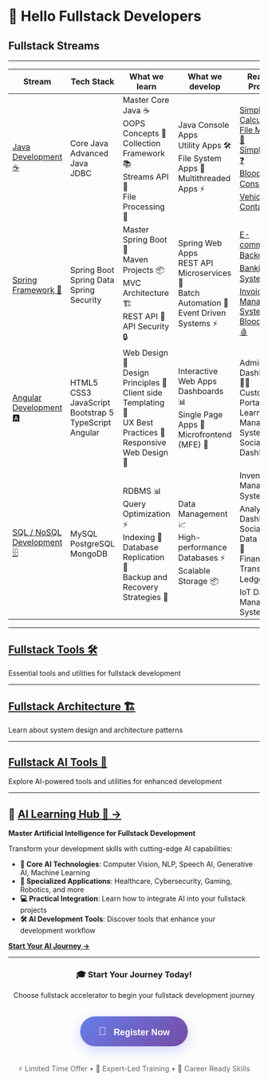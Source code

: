 # 👋 Hello <span class="d-none d-md-inline-block">Fullstack</span> Developers 

## Fullstack Streams

---

| Stream                    | Tech Stack                                   | What we learn                                           | What we develop                                          | Realtime Projects                                         |
|---------------------------|------------------------------------------------------|----------------------------------------------------------|----------------------------------------------------------|----------------------------------------------------------|
| [Java Development ☕](../java) | Core Java  <br> Advanced Java  <br> JDBC | Master Core Java ☕ <br> OOPS Concepts 🧩 <br> Collection Framework 📚 <br> Streams API 🔄 <br> File Processing 📁 | Java Console Apps  <br> Utility Apps 🛠️ <br> File System Apps 📂 <br> Multithreaded Apps ⚡ | [Simple Calculator 🧮](./java/projects/simple-calculator)  <br>  [File Manager 📁](./java/projects/file-manager)  <br>  [Simple Quiz ❓](./java/projects/simple-quiz)  <br>  [Blood Bank Console 🩸](./java/projects/blood-bank)  <br> [Vehicle Container 🚗](./java/projects/vehicle-container)   |
| [Spring Framework 🌱](../spring) | Spring Boot  <br> Spring Data  <br> Spring Security | Master Spring Boot 🌱 <br> Maven Projects 📦 <br> MVC Architecture 🏗️ <br> REST API 🔌 <br>  API Security 🔒   | Spring Web Apps  <br> REST API  <br> Microservices 🐳 <br> Batch Automation 🤖 <br> Event Driven Systems ⚡ | [E-commerce Backend 🛍️](./spring/projects/ecommerce-api)  <br>  [Banking System 💳](./spring/projects/banking-system)  <br>  [Invoice Management System 📄](./spring/projects/invoice-management)  <br>  [Blood Bank 🩸](./spring/projects/blood-bank)  |
| [Angular Development 🅰️](../angular) | HTML5  <br> CSS3  <br> JavaScript <br> Bootstrap 5 <br> TypeScript  <br> Angular | Web Design 🎨 <br> Design Principles 🎯 <br> Client side Templating 📝 <br> UX Best Practices 👥 <br> Responsive Web Design 📱 | Interactive Web Apps  <br> Dashboards 📊 <br> Single Page Apps 🚀 <br> Microfrontend (MFE) 🧩  | Admin Dashboard 👨‍💼 <br>  Customer Portal 👥 <br>  Learning Management System  <br>  Social Media Dashboard 📱 |
| [SQL / NoSQL Development🗄️](../sql)  | MySQL  <br> PostgreSQL  <br> MongoDB  | RDBMS 📊 <br> Query Optimization ⚡ <br> Indexing 📑 <br> Database Replication 🔄 <br> Backup and Recovery Strategies 💾 | Data Management 📈 <br> High-performance Databases ⚡ <br> Scalable Storage 📦 | Inventory Management System 📦 <br>  Analytics Dashboard  <br>  Social Media Data Storage 📱 <br>  Financial Transactions Ledger 💰 <br>  IoT Data Management System 🌐 |

---

## [Fullstack Tools 🛠️](../tools/)
Essential tools and utilities for fullstack development

---

## [Fullstack Architecture 🏗️](../architecture/)
Learn about system design and architecture patterns

---

## [Fullstack AI Tools 🤖](../ai-tools/)
Explore AI-powered tools and utilities for enhanced development

---

## 🚀 **[AI Learning Hub 🤖 →](../ai/)**
**Master Artificial Intelligence for Fullstack Development**

Transform your development skills with cutting-edge AI capabilities:
- **🧠 Core AI Technologies**: Computer Vision, NLP, Speech AI, Generative AI, Machine Learning
- **🚀 Specialized Applications**: Healthcare, Cybersecurity, Gaming, Robotics, and more
- **💻 Practical Integration**: Learn how to integrate AI into your fullstack projects
- **🛠️ AI Development Tools**: Discover tools that enhance your development workflow

**[Start Your AI Journey →](../ai/)**

---

<div align="center">
  <h3>🎓 Start Your Journey Today! </h3>
  <p>Choose fullstack accelerator to begin your fullstack development journey</p>
  
  <style>
    .enhanced-cta-button {
      display: inline-block;
      padding: 18px 36px;
      font-size: 1.1rem;
      font-weight: 600;
      color: white;
      background: linear-gradient(135deg, #667eea 0%, #764ba2 100%);
      border: none;
      border-radius: 50px;
      cursor: pointer;
      text-decoration: none;
      transition: all 0.3s ease;
      box-shadow: 0 8px 25px rgba(102, 126, 234, 0.3);
      position: relative;
      overflow: hidden;
      margin: 20px 0;
    }
    
    .enhanced-cta-button:hover {
      transform: translateY(-3px);
      box-shadow: 0 15px 35px rgba(102, 126, 234, 0.4);
      background: linear-gradient(135deg, #764ba2 0%, #667eea 100%);
    }
    
    .enhanced-cta-button:active {
      transform: translateY(-1px);
    }
    
    .enhanced-cta-button::before {
      content: '';
      position: absolute;
      top: 0;
      left: -100%;
      width: 100%;
      height: 100%;
      background: linear-gradient(90deg, transparent, rgba(255,255,255,0.2), transparent);
      transition: left 0.5s;
    }
    
    .enhanced-cta-button:hover::before {
      left: 100%;
    }
    
    .button-icon {
      margin-right: 10px;
      font-size: 1.2em;
    }
    
    .button-text {
      vertical-align: middle;
    }
  </style>
  
  <button class="enhanced-cta-button" onclick="window.location.href='../register'">
    <span class="button-icon">🚀</span>
    <span class="button-text">Register Now</span>
  </button>
  
  <p style="margin-top: 15px; color: #666; font-size: 0.9rem;">
    ⚡ Limited Time Offer • 🎯 Expert-Led Training • 💼 Career Ready Skills
  </p>
</div>


